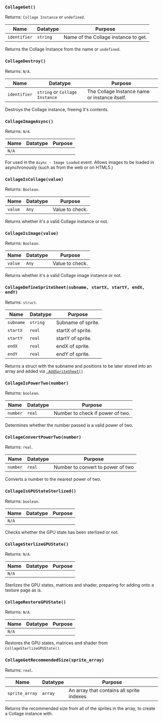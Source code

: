 ### `CollageGet()`

Returns: `Collage Instance` or `undefined`.

|Name|Datatype|Purpose|
|---|---|---|
|`identifier`|`string`|Name of the Collage instance to get.|

Returns the Collage Instance from the name or `undefined`.

### `CollageDestroy()`

Returns: `N/A`.

|Name|Datatype|Purpose|
|---|---|---|
|`identifier`|`string` or `Collage Instance`|The Collage Instance name or instance itself.|

Destroys the Collage instance, freeing it's contents.

### `CollageImageAsync()`

Returns: `N/A`.

|Name|Datatype|Purpose|
|---|---|---|
|`N/A`|||

For used in the `Async - Image Loaded` event. Allows images to be loaded in asynchronously (such as from the web or on HTML5.)

### `CollageIsCollage(value)`

Returns: `Boolean`.

|Name|Datatype|Purpose|
|---|---|---|
|`value`|`Any`|Value to check.|

Returns whether it's a valid Collage instance or not.

### `CollageIsImage(value)`

Returns: `Boolean`.

|Name|Datatype|Purpose|
|---|---|---|
|`value`|`Any`|Value to check.|

Returns whether it's a valid Collage image instance or not.

### `CollageDefineSpriteSheet(subname, startX, startY, endX, endY)`

Returns: `struct`.

|Name|Datatype|Purpose|
|---|---|---|
|`subname`|`string`|Subname of sprite.|
|`startX`|`real`|startX of sprite.|
|`startY`|`real`|startY of sprite.|
|`endX`|`real`|endX of sprite.|
|`endY`|`real`|endY of sprite.|

Returns a struct with the subname and positions to be later stored into an array and added via [`.AddSpriteSheet()`](collage.md#addspritesheetspriteid-spritearray-identifierstring-width-height-removeback-smooth-xorigin-yorigin-is3d)

### `CollageIsPowerTwo(number)`

Returns: `boolean`.

|Name|Datatype|Purpose|
|---|---|---|
|`number`|`real`|Number to check if power of two.|

Determines whether the number passed is a valid power of two.

### `CollageConvertPowerTwo(number)`

Returns: `real`.

|Name|Datatype|Purpose|
|---|---|---|
|`number`|`real`|Number to convert to power of two|

Converts a number to the nearest power of two.

### `CollageIsGPUStateSterlized()`

Returns: `boolean`.

|Name|Datatype|Purpose|
|---|---|---|
|`N/A`|||

Checks whether the GPU state has been sterlized or not.

### `CollageSterlizeGPUState()`

Returns: `N/A`.

|Name|Datatype|Purpose|
|---|---|---|
|`N/A`|||

Sterlizes the GPU states, matrices and shader, preparing for adding onto a texture page as is.

### `CollageRestoreGPUState()`

Returns: `N/A`.

|Name|Datatype|Purpose|
|---|---|---|
|`N/A`|||

Restores the GPU states, matrices and shader from `CollageSterlizeGPUState()`.

### `CollageGetRecommendedSize(sprite_array)`

Returns: `real`.

|Name|Datatype|Purpose|
|---|---|---|
|`sprite_array`|`array`|An array that contains all sprite indexes|

Returns the recommended size from all of the sprites in the array, to create a Collage instance with.